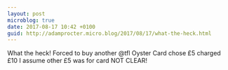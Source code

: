 ```yaml
---
layout: post
microblog: true
date: 2017-08-17 10:42 +0100
guid: http://adamprocter.micro.blog/2017/08/17/what-the-heck.html
---
```

What the heck! Forced to buy another @tfl Oyster Card chose £5 charged £10 I assume other £5 was for card NOT CLEAR!
